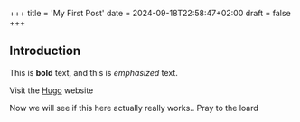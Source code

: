 +++
title = 'My First Post'
date = 2024-09-18T22:58:47+02:00
draft = false
+++
## Introduction

This is **bold** text, and this is *emphasized* text.

Visit the [Hugo](https://gohugo.io) website

Now we will see if this here actually really works.. Pray to the loard
